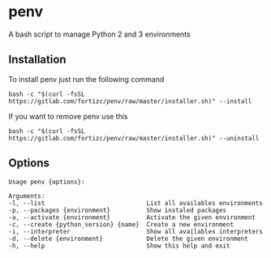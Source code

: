 # penv
A bash script to manage Python 2 and 3 environments

## Installation
To install penv just run the following command
```
bash -c "$(curl -fsSL https://gitlab.com/fortizc/penv/raw/master/installer.sh)" --install
```
If you want to remove penv use this
```
bash -c "$(curl -fsSL https://gitlab.com/fortizc/penv/raw/master/installer.sh)" --uninstall
```

## Options
```
Usage penv {options}:

Arguments:
-l, --list                            List all availables environments
-p, --packages {environment}          Show instaled packages
-a, --activate {environment}          Activate the given environment
-c, --create {python_version} {name}  Create a new environment
-i, --interpreter                     Show all availables interpreters
-d, --delete {environment}            Delete the given environment
-h, --help                            Show this help and exit
```
